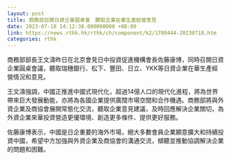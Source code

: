 ```yaml
---
layout: post
title: 商務部召開日資企業圓桌會　聽取企業在華生產經營意見
date: 2023-07-18 14:12:38.000000000 +08:00
link: https://news.rthk.hk/rthk/ch/component/k2/1709444-20230718.htm
categories: rthk
---
```


商務部部長王文濤昨日在北京會見日中投資促進機構會長佐藤康博，同時召開日資企業圓桌會議，聽取瑞穗銀行、松下、豐田、日立、YKK等日資企業在華生產經營情況和意見。

王文濤強調，中國正推進中國式現代化，超過14億人口的現代化進程，將為世界帶來巨大發展動能，亦將為各國企業提供廣闊市場空間和合作機遇。商務部將與外資企業及商協會展開常態化交流，聽取企業意見建議，及時回應解決企業關切，為外資企業來華投資營造更優環境、創造更多條件、提供更好服務。

佐藤康博表示，中國是日企重要的海外市場，絕大多數會員企業願意擴大和持續投資中國，希望中方加強與外資企業及商協會的溝通交流，傾聽並推動協調解決企業的問題和困難。
